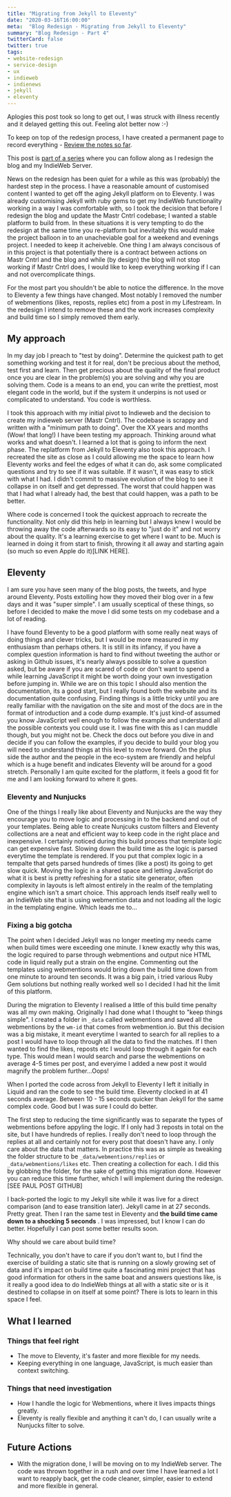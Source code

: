 ```yaml
---
title: "Migrating from Jekyll to Eleventy"
date: "2020-03-16T16:00:00"
meta:  "Blog Redesign - Migrating from Jekyll to Eleventy"
summary: "Blog Redesign - Part 4"
twitterCard: false
twitter: true
tags:
- website-redesign
- service-design
- ux
- indieweb
- indienews
- jekyll
- eleventy
---
```

Aplogies this post took so long to get out, I was struck with illness recently and it delayed getting this out. Feeling alot better now :-)

To keep on top of the redesign process, I have created a permanent page to record everything - [Review the notes so far](/2019-redesign).

This post is [part of a series](/tags/website-redesign) where you can follow along as I redesign the blog and my IndieWeb Server.

News on the redesign has been quiet for a while as this was (probably) the hardest step in the process. I have a reasonable amount of customised content I wanted to get off the aging Jekyll platform on to Eleventy.  I was already customising Jekyll with ruby gems to get my IndieWeb functionality working in a way I was comfortable with, so I took the decision that before I redesign the blog and update the Mastr Cntrl codebase; I wanted a stable platform to build from. In these situations it is very tempting to do the redesign at the same time you re-platform but inevitably this would make the project balloon in to an unacheviable goal for a weekend and evenings project. I needed to keep it acheiveble. One thing I am always concisous of in this project is that potentially there is a contract between actions on Mastr Cntrl and the blog and while (by design) the blog will not stop working if Mastr Cntrl does, I would like to keep everything working if I can and not overcomplicate things.

For the most part you shouldn't be able to notice the difference. In the move to Eleventy a few things have changed. Most notably I removed the number of webmentions (likes, reposts, replies etc) from a post in my Lifestream. In the redesign I intend to remove these and the work increases complexity and build time so I simply removed them early.

## My approach

In my day job I preach to "test by doing". Determine the quickest path to get something working and test it for real, don't be precious about the method, test first and learn. Then get precious about the quality of the final product once you are clear in the problem(s) you are solving and why you are solving them. Code is a means to an end, you can write the prettiest, most elegant code in the world, but if the system it underpins is not used or complicated to understand. You code is worthless.

I took this approach with my initial pivot to Indieweb and the decision to create my indieweb server (Mastr Cntrl). The codebase is scrappy and written with a "minimum path to doing". Over the  XX years and months (Wow! that long!) I have been testing my approach. Thinking around what works and what doesn't. I learned a lot that is going to inform the next phase. The replatform from Jekyll to Eleventy also took this approach. I recreated the site as close as I could allowing me the space to learn how Eleventy works and feel the edges of what it can do, ask some complicated questions and try to see if it was suitable. If it wasn't, it was easy to stick with what I had. I didn't commit to massive evolution of the blog to see it collapse in on itself and get depressed. The worst that could happen was that I had what I already had, the best that could happen, was a path to be better.

Where code is concerned I took the quickest approach to recreate the functionality. Not only did this help in learning but I always knew I would be throwing away the code afterwards so its easy to "just do it" and not worry about the quality. It's a learning exercise to get where I want to be. Much is learned in doing it from start to finish, throwing it all away and starting again (so much so even Apple do it)[LINK HERE].

## Eleventy

I am sure you have seen many of the blog posts, the tweets, and hype around Eleventy. Posts extolling how they moved their blog over in a few days and it was "super simple". I am usually sceptical of these things, so before I decided to make the move I did some tests on my codebase and a lot of reading.

I have found Eleventy to be a good platform with some really neat ways of doing things and clever tricks, but I would be more measured in my enthusiasm than perhaps others. It is still in its infancy, if you have a complex question information is hard to find without tweeting the author or asking in Github issues, it's nearly always possible to solve a question asked, but be aware if you are scared of code or don't want to spend a while learning JavaScript it might be worth doing your own investigation before jumping in. While we are on this topic I should also mention the documentation, its a good start, but I really found both the website and its documentation quite confusing. Finding things is a little tricky until you are really familiar with the navigation on the site and most of the docs are in the format of introduction and a code dump example. It's just kind-of assumed you know JavaScript well enough to follow the example and understand all the possible contexts you could use it. I was fine with this as I can muddle though, but you might not be. Check the docs out before you dive in and decide if you can follow the examples, if you decide to build your blog you will need to understand things at this level to move forward.
On the plus side the author and the people in the eco-system are friendly and helpful which is a huge benefit and indicates Eleventy will be around for a good stretch. Personally I am quite excited for the platform, it feels a good fit for me and I am looking forward to where it goes.

### Eleventy and Nunjucks

One of the things I really like about Eleventy and Nunjucks are the way they encourage you to move logic and processing in to the backend and out of your templates. Being able to create Nunjcuks custom fillters and Eleventy collections are a neat and efficient way to keep code in the right place and inexpensive. I certainly noticed during this build process that template logic can get expensive fast. Slowing down the build time as the logic is parsed everytime the template is rendered. If you put that complex logic in a tempalte that gets parsed hundreds of times (like a post) its going to get slow quick. Moving the logic in a shared space and letting JavaScript do what it is best is pretty refreshing for a static site generator, often complexity in layouts is left almost entirely in the realm of the templating engine which isn't a smart choice. This approach lends itself really well to an IndieWeb site that is using webmention data and not loading all the logic in the templating engine. Which leads me to...

### Fixing a big gotcha

The point when I decided Jekyll was no longer meeting my needs came when build times were exceeding one minute. I knew exactly why this was, the logic required to parse through webmentions and output nice HTML code in liquid really put a strain on the engine. Commenting out the templates using webmentions would bring down the build time down from one minute to around ten seconds. It was a big pain, i tried various Ruby Gem solutions but nothing really worked well so I decided I had hit the limit of this platform.

During the migration to Eleventy I realised a little of this build time penalty was all my own making. Originally I had done what I thought to "keep things simple". I created a folder in ``_data`` called webmentions and saved all the webmentions by the ``wm-id`` that comes from webmention.io. But this decision was a big mistake, it meant everytime I wanted to search for all replies to a post I would have to loop through all the data to find the matches. If I then wanted to find the likes, reposts etc I would loop through it again for each type. This would mean I would search and parse the webmentions on average 4-5 times per post, and everyime I added a new post it would magnify the problem further...Oops!

When I ported the code across from Jekyll to Eleventy I left it initially in Liquid and ran the code to see the build time. Eleventy clocked in at 41 seconds average. Between 10 - 15 seconds quicker than Jekyll for the same complex code. Good but I was sure I could do better.

The first step to reducing the time significantly was to separate the types of webmentions before appyling the logic. If I only had 3 reposts in total on the site, but I have hundreds of replies. I really don't need to loop through the replies at all and certainly not for every post that doesn't have any. I only care about the data that matters. In practice this was as simple as tweaking the folder structure to be ``_data/webmentions/replies`` or ``_data/webmentions/likes`` etc. Then creating a collection for each. I did this by globbing the folder, for the sake of getting this migration done. However you can reduce this time further, which I will implement during the redesign. [SEE PAUL POST GITHUB]

I back-ported the logic to my Jekyll site while it was live for a direct comparison (and to ease transition later).
Jekyll came in at 27 seconds. Pretty great.
Then I ran the same test in Eleventy and **the build time came down to a shocking 5 seconds** . I was impressed, but I know I can do better. Hopefully I can post some better results soon.

Why should we care about build time?

Technically, you don't have to care if you don't want to, but I find the exercise of building a static site that is running on a slowly growing set of data and it's impact on build time quite a fascinating mini project that has good information for others in the same boat and answers questions like, is it really a good idea to do IndieWeb things at all with a static site or is it destined to collapse in on itself at some point? There is lots to learn in this space I feel.

## What I learned

### Things that feel right

- The move to Eleventy, it's faster and more flexible for my needs.
- Keeping everything in one language, JavaScript, is much easier than context switching.

### Things that need investigation

- How I handle the logic for Webmentions, where it lives impacts things greatly.
- Eleventy is really flexible and anything it can't do, I can usually write a Nunjucks filter to solve.

## Future Actions

- With the migration done, I will be moving on to my IndieWeb server. The code was thrown together in a rush and over time I have learned a lot I want to reapply back, get the code cleaner, simpler, easier to extend and more flexible in general.
